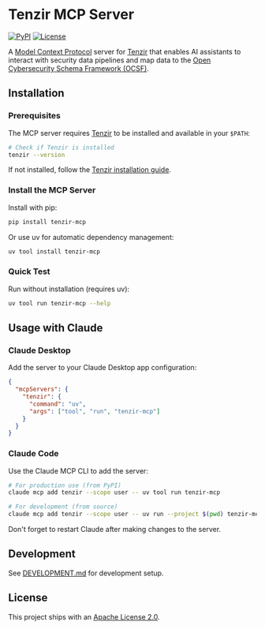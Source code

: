 # Tenzir MCP Server

[![PyPI](https://img.shields.io/pypi/v/tenzir-mcp.svg)](https://pypi.org/project/tenzir-mcp)
[![License](https://img.shields.io/badge/License-Apache_2.0-blue.svg)](https://opensource.org/licenses/Apache-2.0)

A [Model Context Protocol](https://modelcontextprotocol.io) server for
[Tenzir](https://tenzir.com) that enables AI assistants to interact with
security data pipelines and map data to the [Open Cybersecurity Schema
Framework (OCSF)](https://ocsf.io).

## Installation

### Prerequisites

The MCP server requires [Tenzir](https://tenzir.com) to be installed and available in your `$PATH`:

```sh
# Check if Tenzir is installed
tenzir --version
```

If not installed, follow the [Tenzir installation guide](https://docs.tenzir.com/installation).

### Install the MCP Server

Install with pip:

```sh
pip install tenzir-mcp
```

Or use uv for automatic dependency management:

```sh
uv tool install tenzir-mcp
```

### Quick Test

Run without installation (requires uv):

```sh
uv tool run tenzir-mcp --help
```

## Usage with Claude

### Claude Desktop

Add the server to your Claude Desktop app configuration:

```json
{
  "mcpServers": {
    "tenzir": {
      "command": "uv",
      "args": ["tool", "run", "tenzir-mcp"]
    }
  }
}
```

### Claude Code

Use the Claude MCP CLI to add the server:

```sh
# For production use (from PyPI)
claude mcp add tenzir --scope user -- uv tool run tenzir-mcp

# For development (from source)
claude mcp add tenzir --scope user -- uv run --project $(pwd) tenzir-mcp
```

Don't forget to restart Claude after making changes to the server.

## Development

See [DEVELOPMENT.md](DEVELOPMENT.md) for development setup.

## License

This project ships with an [Apache License 2.0](LICENSE).
